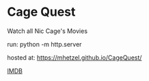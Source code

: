 # Cage Quest
Watch all Nic Cage's Movies

run: python -m http.server

hosted at: https://mhetzel.github.io/CageQuest/

[IMDB](https://m.imdb.com/name/nm0000115/fullcredits)
